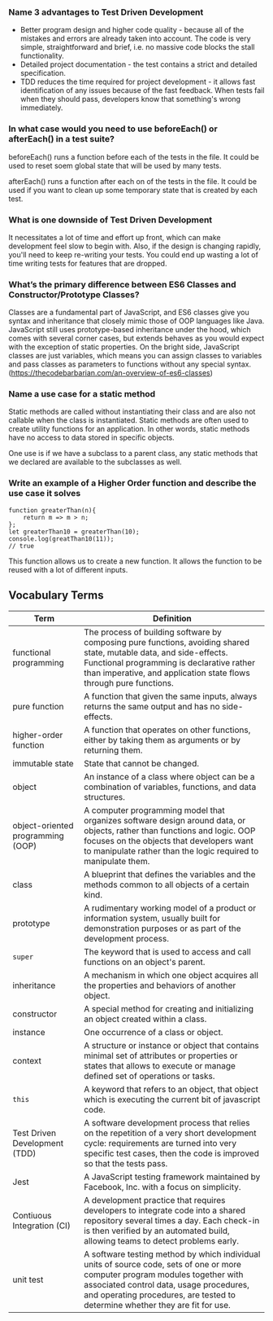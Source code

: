 ### Name 3 advantages to Test Driven Development
* Better program design and higher code quality - because all of the mistakes and errors are already taken into account. The code is very simple, straightforward and brief, i.e. no massive code blocks the stall functionality.
* Detailed project documentation - the test contains a strict and detailed specification.
* TDD reduces the time required for project development - it allows fast identification of any issues because of the fast feedback. When tests fail when they should pass, developers know that something's wrong immediately.

### In what case would you need to use beforeEach() or afterEach() in a test suite?
beforeEach() runs a function before each of the tests in the file. It could be used to reset soem global state that will be used by many tests.

afterEach() runs a function after each on of the tests in the file. It could be used if you want to clean up some temporary state that is created by each test.

### What is one downside of Test Driven Development
It necessitates a lot of time and effort up front, which can make development feel slow to begin with. Also, if the design is changing rapidly, you'll need to keep re-writing your tests. You could end up wasting a lot of time writing tests for features that are dropped.

### What’s the primary difference between ES6 Classes and Constructor/Prototype Classes?
Classes are a fundamental part of JavaScript, and ES6 classes give you syntax and inheritance that closely mimic those of OOP languages like Java. JavaScript still uses prototype-based inheritance under the hood, which comes with several corner cases, but extends behaves as you would expect with the exception of static properties. On the bright side, JavaScript classes are just variables, which means you can assign classes to variables and pass classes as parameters to functions without any special syntax.
(https://thecodebarbarian.com/an-overview-of-es6-classes)

### Name a use case for a static method
Static methods are called without instantiating their class and are also not callable when the class is instantiated. Static methods are often used to create utility functions for an application. In other words, static methods have no access to data stored in specific objects.

One use is if we have a subclass to a parent class, any static methods that we declared are available to the subclasses as well.


### Write an example of a Higher Order function and describe the use case it solves
```
function greaterThan(n){
    return m => m > n;
};
let greaterThan10 = greaterThan(10);
console.log(greatThan10(11));
// true
```
This function allows us to create a new function. It allows the function to be reused with a lot of different inputs.



## Vocabulary Terms

Term | Definition
-----| ---------
functional programming | The process of building software by composing pure functions, avoiding shared state, mutable data, and side-effects. Functional programming is declarative rather than imperative, and application state flows through pure functions.
pure function | A function that given the same inputs, always returns the same output and has no side-effects.
higher-order function | A function that operates on other functions, either by taking them as arguments or by returning them.
immutable state | State that cannot be changed.
object | An instance of a class where object can be a combination of variables, functions, and data structures.
object-oriented programming (OOP) | A computer programming model that organizes software design around data, or objects, rather than functions and logic. OOP focuses on the objects that developers want to manipulate rather than the logic required to manipulate them.
class | A blueprint that defines the variables and the methods common to all objects of a certain kind.
prototype | A rudimentary working model of a product or information system, usually built for demonstration purposes or as part of the development process.
``super`` | The keyword that is used to access and call functions on an object's parent.
inheritance | A mechanism in which one object acquires all the properties and behaviors of another object.
constructor | A special method for creating and initializing an object created within a class.
instance | One occurrence of a class or object.
context | A structure or instance or object that contains minimal set of attributes or properties or states that allows to execute or manage defined set of operations or tasks.
``this`` | A keyword that refers to an object, that object which is executing the current bit of javascript code.
Test Driven Development (TDD) | A software development process that relies on the repetition of a very short development cycle: requirements are turned into very specific test cases, then the code is improved so that the tests pass.
Jest | A JavaScript testing framework maintained by Facebook, Inc. with a focus on simplicity.
Contiuous Integration (CI) | A development practice that requires developers to integrate code into a shared repository several times a day. Each check-in is then verified by an automated build, allowing teams to detect problems early.
unit test | A  software testing method by which individual units of source code, sets of one or more computer program modules together with associated control data, usage procedures, and operating procedures, are tested to determine whether they are fit for use.
